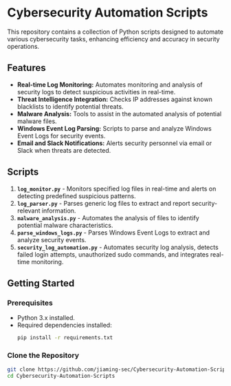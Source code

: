 # Cybersecurity Automation Scripts

This repository contains a collection of Python scripts designed to automate various cybersecurity tasks, enhancing efficiency and accuracy in security operations.

## Features

- **Real-time Log Monitoring:** Automates monitoring and analysis of security logs to detect suspicious activities in real-time.
- **Threat Intelligence Integration:** Checks IP addresses against known blacklists to identify potential threats.
- **Malware Analysis:** Tools to assist in the automated analysis of potential malware files.
- **Windows Event Log Parsing:** Scripts to parse and analyze Windows Event Logs for security events.
- **Email and Slack Notifications:** Alerts security personnel via email or Slack when threats are detected.

## Scripts

1. **`log_monitor.py`** - Monitors specified log files in real-time and alerts on detecting predefined suspicious patterns.
2. **`log_parser.py`** - Parses generic log files to extract and report security-relevant information.
3. **`malware_analysis.py`** - Automates the analysis of files to identify potential malware characteristics.
4. **`parse_windows_logs.py`** - Parses Windows Event Logs to extract and analyze security events.
5. **`security_log_automation.py`** - Automates security log analysis, detects failed login attempts, unauthorized sudo commands, and integrates real-time monitoring.

## Getting Started

### Prerequisites

- Python 3.x installed.
- Required dependencies installed:
  ```bash
  pip install -r requirements.txt
  ```
### Clone the Repository
```bash
git clone https://github.com/jiaming-sec/Cybersecurity-Automation-Scripts.git
cd Cybersecurity-Automation-Scripts
```
